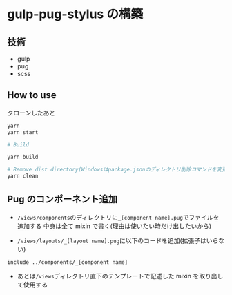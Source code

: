 # gulp-pug-stylus の構築

## 技術

- gulp
- pug
- scss

## How to use

クローンしたあと

```bash
yarn
yarn start

# Build

yarn build

# Remove dist directory(Windowsはpackage.jsonのディレクトリ削除コマンドを変更)
yarn clean
```

## Pug のコンポーネント追加

- `/views/components`のディレクトリに`_[component name].pug`でファイルを追加する
  中身は全て mixin で書く(理由は使いたい時だけ出したいから)

- `/views/layouts/_[layout name].pug`に以下のコードを追加(拡張子はいらない)

```pug
include ../components/_[component name]
```

- あとは`/views`ディレクトリ直下のテンプレートで記述した mixin を取り出して使用する
